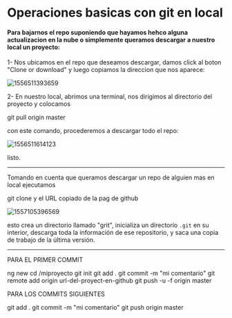 # Operaciones basicas con git en local

#### Para bajarnos el repo suponiendo que hayamos hehco alguna actualizacion en la nube o simplemente queramos descargar a nuestro local un proyecto:

1- Nos ubicamos en el repo que deseamos descargar, damos click al boton "Clone or download" y luego copiamos la direccion que nos aparece:

![1556511393659](C:\Users\Gabi\AppData\Roaming\Typora\typora-user-images\1556511393659.png)

2- En nuestro local, abrimos una terminal, nos dirigimos al directorio del proyecto y colocamos 

git pull origin master

con este comando, procederemos a descargar todo el repo:

![1556511614123](C:\Users\Gabi\AppData\Roaming\Typora\typora-user-images\1556511614123.png)

listo.

---------------------------------

Tomando en cuenta que queramos descargar un repo de alguien mas en local ejecutamos

git clone y el URL copiado de la pag de github

![1557105396569](C:\Users\Gabi\AppData\Roaming\Typora\typora-user-images\1557105396569.png)

esto crea un directorio llamado "grit", inicializa un directorio `.git` en su interior, descarga toda la información de ese repositorio, y saca una copia de trabajo de la última versión. 

----------------------

PARA EL PRIMER COMMIT

ng new <miproyecto>
cd /miproyecto
git init
git add .
git commit -m "mi comentario"
git remote add origin url-del-proyect-en-github
git push -u -f origin master 



PARA LOS COMMITS SIGUIENTES

git add .
git commit -m "mi comentario"
git push origin master 